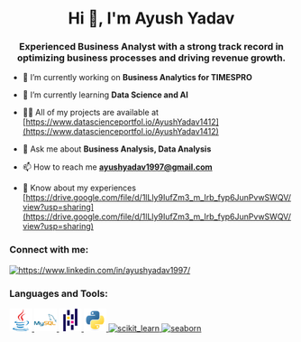 <h1 align="center">Hi 👋, I'm Ayush Yadav</h1>
<h3 align="center">Experienced Business Analyst with a strong track record in optimizing business processes and driving revenue growth.</h3>

- 🔭 I’m currently working on **Business Analytics for TIMESPRO**

- 🌱 I’m currently learning **Data Science and AI**

- 👨‍💻 All of my projects are available at [https://www.datascienceportfol.io/AyushYadav1412](https://www.datascienceportfol.io/AyushYadav1412)

- 💬 Ask me about **Business Analysis, Data Analysis**

- 📫 How to reach me **ayushyadav1997@gmail.com**

- 📄 Know about my experiences [https://drive.google.com/file/d/1lLly9IufZm3_m_Irb_fyp6JunPvwSWQV/view?usp=sharing](https://drive.google.com/file/d/1lLly9IufZm3_m_Irb_fyp6JunPvwSWQV/view?usp=sharing)

<h3 align="left">Connect with me:</h3>
<p align="left">
<a href="https://www.linkedin.com/in/ayushyadav1997/" target="blank"><img align="center" src="https://raw.githubusercontent.com/rahuldkjain/github-profile-readme-generator/master/src/images/icons/Social/linked-in-alt.svg" alt="https://www.linkedin.com/in/ayushyadav1997/" height="30" width="40" /></a>
</p>

<h3 align="left">Languages and Tools:</h3>
<p align="left"> <a href="https://www.java.com" target="_blank" rel="noreferrer"> <img src="https://raw.githubusercontent.com/devicons/devicon/master/icons/java/java-original.svg" alt="java" width="40" height="40"/> </a> <a href="https://www.mysql.com/" target="_blank" rel="noreferrer"> <img src="https://raw.githubusercontent.com/devicons/devicon/master/icons/mysql/mysql-original-wordmark.svg" alt="mysql" width="40" height="40"/> </a> <a href="https://pandas.pydata.org/" target="_blank" rel="noreferrer"> <img src="https://raw.githubusercontent.com/devicons/devicon/2ae2a900d2f041da66e950e4d48052658d850630/icons/pandas/pandas-original.svg" alt="pandas" width="40" height="40"/> </a> <a href="https://www.python.org" target="_blank" rel="noreferrer"> <img src="https://raw.githubusercontent.com/devicons/devicon/master/icons/python/python-original.svg" alt="python" width="40" height="40"/> </a> <a href="https://scikit-learn.org/" target="_blank" rel="noreferrer"> <img src="https://upload.wikimedia.org/wikipedia/commons/0/05/Scikit_learn_logo_small.svg" alt="scikit_learn" width="40" height="40"/> </a> <a href="https://seaborn.pydata.org/" target="_blank" rel="noreferrer"> <img src="https://seaborn.pydata.org/_images/logo-mark-lightbg.svg" alt="seaborn" width="40" height="40"/> </a> </p>
